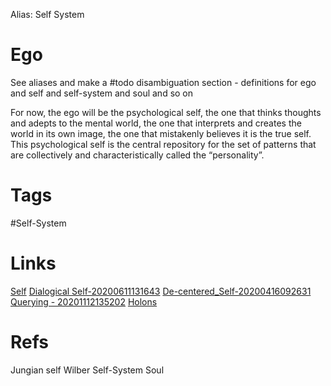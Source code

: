 Alias: Self System


# Ego
See aliases and make a #todo disambiguation section - definitions for ego and self and self-system and soul and so on

For now, the ego will be the psychological self, the one that thinks thoughts and adepts to the mental world, the one that interprets and creates the world in its own image, the one that mistakenly believes it is the true self. This psychological self is the central repository for the set of patterns that are collectively and characteristically called the “personality”.







# Tags
#Self-System


# Links
[Self](Self.md)
[Dialogical Self-20200611131643](Dialogical%20Self-20200611131643.md)
[De-centered_Self-20200416092631](De-centered_Self-20200416092631.md)
[Querying - 20201112135202](Querying%20-%2020201112135202.md)
[Holons](Holons.md)

# Refs
Jungian self
Wilber Self-System
Soul
